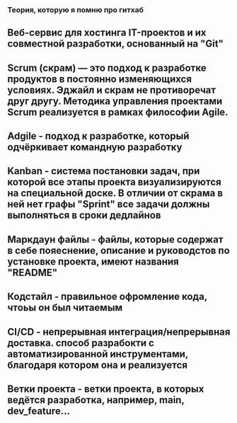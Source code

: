 ### Теория, которую я помню про гитхаб

## Веб-сервис для хостинга IT-проектов и их совместной разработки, основанный на "Git"

## Scrum (скрам) — это подход к разработке продуктов в постоянно изменяющихся условиях. Эджайл и скрам не противоречат друг другу. Методика управления проектами Scrum реализуется в рамках философии Agile. 

## Adgile - подход к разработке, который одчёркивает командную разработку

## Kanban - система постановки задач, при которой все этапы проекта визуализируются на специальной доске. В отличии от скрама в ней нет графы "Sprint" все задачи должны выполняться в сроки дедлайнов

## Маркдаун файлы - файлы, которые содержат в себе пояеснение, описание и руководстов по установке проекта, имеют названия "README"

## Кодстайл - правильное офромление кода, чтоьы он был читаемым

## CI/CD - непрерывная интеграция/непрерывная доставка. способ разрабокти с автоматизированной инструментами, благодаря котором она и реализуется

## Ветки проекта - ветки проекта, в которых ведётся разработка, например, main, dev_feature...
